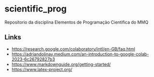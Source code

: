 # scientific_prog
Repositorio da disciplina Elementos de Programação Cientifica do MMQ


## Links
- https://research.google.com/colaboratory/intl/en-GB/faq.html
- https://adriandolinay.medium.com/an-introduction-to-google-colab-2023-6c26792827b3
- https://www.markdownguide.org/getting-started/
- https://www.latex-project.org/
